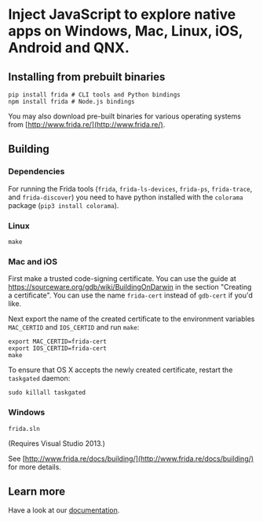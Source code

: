 Inject JavaScript to explore native apps on Windows, Mac, Linux, iOS, Android and QNX.
===

## Installing from prebuilt binaries

    pip install frida # CLI tools and Python bindings
    npm install frida # Node.js bindings

You may also download pre-built binaries for various operating systems from
[http://www.frida.re/](http://www.frida.re/).

## Building

### Dependencies

For running the Frida tools (`frida`, `frida-ls-devices`, `frida-ps`,
`frida-trace`, and `frida-discover`) you need to have python installed with
the `colorama` package (`pip3 install colorama`).

### Linux

    make

### Mac and iOS

First make a trusted code-signing certificate. You can use the guide at
https://sourceware.org/gdb/wiki/BuildingOnDarwin in the section
"Creating a certificate". You can use the name `frida-cert` instead of
`gdb-cert` if you'd like.

Next export the name of the created certificate to the environment
variables `MAC_CERTID` and `IOS_CERTID` and run `make`:

    export MAC_CERTID=frida-cert
    export IOS_CERTID=frida-cert
    make

To ensure that OS X accepts the newly created certificate, restart the
`taskgated` daemon:

    sudo killall taskgated

### Windows

    frida.sln

(Requires Visual Studio 2013.)

See [http://www.frida.re/docs/building/](http://www.frida.re/docs/building/)
for more details.

## Learn more

Have a look at our [documentation](http://www.frida.re/docs/home/).

